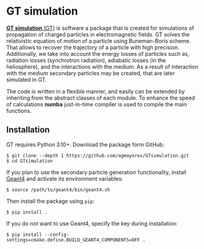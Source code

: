 # GT simulation

[**GT simulation** (GT)](https://spacephysics.mephi.ru/beta/GTgithub/index.html) is software a package that is created for simulations of propagation of charged particles in electromagnetic fields.
GT solves the relativistic equation of motion of a particle using Buneman-Boris scheme. That allows to recover the trajectory
of a particle with high precision. Additionally, we take into account the energy losses of particles such as, radiation losses
(synchrotron radiation), adiabatic losses (in the heliosphere), and the interactions with the medium. As a result of interaction
with the medium secondary particles may be created, that are later simulated in GT.

The code is written in a flexible manner, and easily can be extended by inheriting from the abstract classes of each module. To
enhance the speed of calculations **numba** just-in-time compiler is used to compile the main functions.


## Installation

GT requires Python 3.10+. Download the package form GitHub:

``` console
$ git clone --depth 1 https://github.com/agmayorov/GTsimulation.git
$ cd GTsimulation
```

If you plan to use the secondary particle generation functionality, install [Geant4](https://geant4.web.cern.ch/download/11.3.2.html) and activate its environment variables:

```console
$ source /path/to/geant4/bin/geant4.sh
```

Then install the package using `pip`:

```console
$ pip install .
```

If you do not want to use Geant4, specify the key during installation:

```console
$ pip install --config-settings=cmake.define.BUILD_GEANT4_COMPONENTS=OFF .
```
